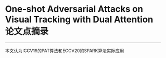 # One-shot Adversarial Attacks on Visual Tracking with Dual Attention 论文点摘录
***
本文认为ICCV19的PAT算法和ECCV20的SPARK算法实际应用
